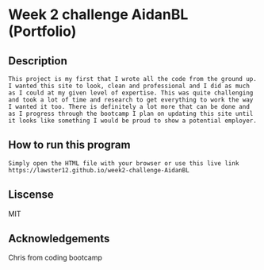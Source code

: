 
# Week 2 challenge AidanBL (Portfolio)

## Description
    This project is my first that I wrote all the code from the ground up. I wanted this site to look, clean and professional and I did as much as I could at my given level of expertise. This was quite challenging and took a lot of time and research to get everything to work the way I wanted it too. There is definitely a lot more that can be done and as I progress through the bootcamp I plan on updating this site until it looks like something I would be proud to show a potential employer.

## How to run this program
    Simply open the HTML file with your browser or use this live link https://lawster12.github.io/week2-challenge-AidanBL

## Liscense
MIT

## Acknowledgements
Chris from coding bootcamp

